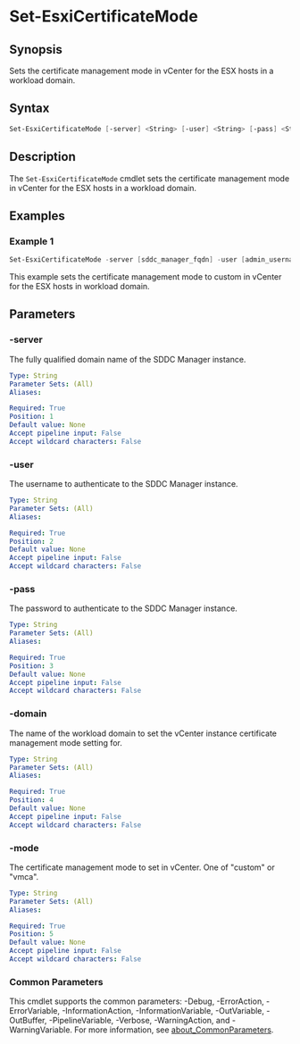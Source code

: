 # Set-EsxiCertificateMode

## Synopsis

Sets the certificate management mode in vCenter for the ESX hosts in a workload domain.

## Syntax

```powershell
Set-EsxiCertificateMode [-server] <String> [-user] <String> [-pass] <String> [-domain] <String> [-mode] <String> [<CommonParameters>]
```

## Description

The `Set-EsxiCertificateMode` cmdlet sets the certificate management mode in vCenter for the ESX hosts in a workload domain.

## Examples

### Example 1

```powershell
Set-EsxiCertificateMode -server [sddc_manager_fqdn] -user [admin_username] -pass [admin_password] -domain [workload_domain_name] -mode custom
```

This example sets the certificate management mode to custom in vCenter for the ESX hosts in workload domain.

## Parameters

### -server

The fully qualified domain name of the SDDC Manager instance.

```yaml
Type: String
Parameter Sets: (All)
Aliases:

Required: True
Position: 1
Default value: None
Accept pipeline input: False
Accept wildcard characters: False
```

### -user

The username to authenticate to the SDDC Manager instance.

```yaml
Type: String
Parameter Sets: (All)
Aliases:

Required: True
Position: 2
Default value: None
Accept pipeline input: False
Accept wildcard characters: False
```

### -pass

The password to authenticate to the SDDC Manager instance.

```yaml
Type: String
Parameter Sets: (All)
Aliases:

Required: True
Position: 3
Default value: None
Accept pipeline input: False
Accept wildcard characters: False
```

### -domain

The name of the workload domain to set the vCenter instance certificate management mode setting for.

```yaml
Type: String
Parameter Sets: (All)
Aliases:

Required: True
Position: 4
Default value: None
Accept pipeline input: False
Accept wildcard characters: False
```

### -mode

The certificate management mode to set in vCenter.
One of "custom" or "vmca".

```yaml
Type: String
Parameter Sets: (All)
Aliases:

Required: True
Position: 5
Default value: None
Accept pipeline input: False
Accept wildcard characters: False
```

### Common Parameters

This cmdlet supports the common parameters: -Debug, -ErrorAction, -ErrorVariable, -InformationAction, -InformationVariable, -OutVariable, -OutBuffer, -PipelineVariable, -Verbose, -WarningAction, and -WarningVariable. For more information, see [about_CommonParameters](http://go.microsoft.com/fwlink/?LinkID=113216).
